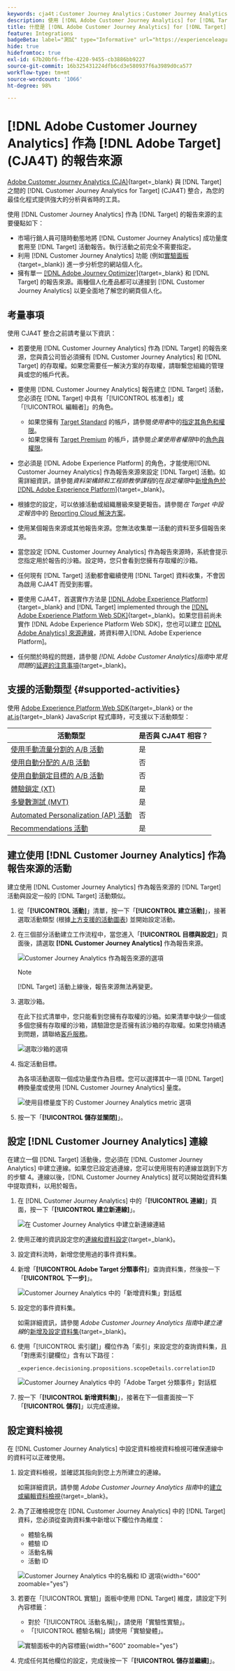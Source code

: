 ```yaml
---
keywords: cja4t；Customer Journey Analytics；Customer Journey Analytics for Target；Customer Journey Analytics 報告來源；Customer Journey Analytics 作為 Target 的報告來源
description: 使用 [!DNL Adobe Customer Journey Analytics] for [!DNL Target] (A4T) 可根據 [!DNL Customer Journey Analytics] 轉換量度和對象區段建立活動，並使用 [!DNL Customer Journey Analytics] 報告來檢查結果。
title: 什麼是 [!DNL Adobe Customer Journey Analytics] for [!DNL Target] (CJA4T)？
feature: Integrations
badgeBeta: label="測試" type="Informative" url="https://experienceleague.adobe.com/docs/target/using/introduction/intro.html#beta newtab=true" tooltip="有哪些Beta版功能 [!DNL Adobe Target]."
hide: true
hidefromtoc: true
exl-id: 67b20bf6-ffbe-4220-9455-cb3886bb9227
source-git-commit: 16b325431224dfb6cd3e580937f6a3989d0ca577
workflow-type: tm+mt
source-wordcount: '1066'
ht-degree: 98%

---
```


# [!DNL Adobe Customer Journey Analytics] 作為 [!DNL Adobe Target] (CJA4T) 的報告來源

[Adobe Customer Journey Analytics (CJA)](https://experienceleague.adobe.com/docs/customer-journey-analytics.html){target=_blank} 與 [!DNL Target] 之間的 [!DNL Customer Journey Analytics for Target] (CJA4T) 整合，為您的最佳化程式提供強大的分析與省時的工具。

使用 [!DNL Customer Journey Analytics] 作為 [!DNL Target] 的報告來源的主要優點如下：

* 市場行銷人員可隨時動態地將 [!DNL Customer Journey Analytics] 成功量度套用至 [!DNL Target] 活動報告。執行活動之前完全不需要指定。
* 利用 [!DNL Customer Journey Analytics] 功能 (例如[實驗面板](https://experienceleague.adobe.com/docs/analytics-platform/using/cja-workspace/panels/experimentation.html){target=_blank}) 進一步分析您的網站個人化。
* 擁有單一 [[!DNL Adobe Journey Optimizer]](https://experienceleague.adobe.com/docs/journey-optimizer/using/reporting/cja-ajo.html){target=_blank} 和 [!DNL Target] 的報告來源。兩種個人化產品都可以連接到 [!DNL Customer Journey Analytics] 以更全面地了解您的網頁個人化。

## 考量事項

使用 CJA4T 整合之前請考量以下資訊：

* 若要使用 [!DNL Customer Journey Analytics] 作為 [!DNL Target] 的報告來源，您與貴公司皆必須擁有 [!DNL Customer Journey Analytics] 和 [!DNL Target] 的存取權。如果您需要任一解決方案的存取權，請聯繫您組織的管理員或您的帳戶代表。
* 要使用 [!DNL Customer Journey Analytics] 報告建立 [!DNL Target] 活動，您必須在 [!DNL Target] 中具有「[!UICONTROL 核准者]」或「[!UICONTROL 編輯者]」的角色。
   * 如果您擁有 [Target Standard](/help/main/c-intro/intro.md#section_ACD5EFF17AAB4E979CBEFA0145CCD905) 的帳戶，請參閱&#x200B;*使用者*&#x200B;中的[指定其角色和權限](/help/main/administrating-target/c-user-management/c-user-management/user-management.md#roles-permissions)。
   * 如果您擁有 [Target Premium](/help/main/c-intro/intro.md#premium) 的帳戶，請參閱&#x200B;*企業使用者權限*&#x200B;中的[角色與權限](/help/main/administrating-target/c-user-management/property-channel/property-channel.md#roles-permissions)。

* 您必須是 [!DNL Adobe Experience Platform] 的角色，才能使用[!DNL Customer Journey Analytics] 作為報告來源來設定 [!DNL Target] 活動。如需詳細資訊，請參閱&#x200B;*資料架構師和工程師教學課程*&#x200B;的在&#x200B;*設定權限*&#x200B;中[新增角色於  [!DNL Adobe Experience Platform]](https://experienceleague.adobe.com/docs/platform-learn/getting-started-for-data-architects-and-data-engineers/configure-permissions.html){target=_blank}。
* 根據您的設定，可以依據活動或組織層級來變更報告。請參閱&#x200B;*在 Target 中設定報告*&#x200B;中的 [Reporting Cloud 解決方案](/help/main/administrating-target/reporting.md#solution)。
* 使用某個報告來源或其他報告來源。您無法收集單一活動的資料至多個報告來源。
* 當您設定 [!DNL Customer Journey Analytics] 作為報告來源時，系統會提示您指定用於報告的沙箱。設定時，您只會看到您擁有存取權的沙箱。
* 任何現有 [!DNL Target] 活動都會繼續使用 [!DNL Target] 資料收集，不會因為啟用 CJA4T 而受到影響。
* 要使用 CJA4T，首選實作方法是 [[!DNL Adobe Experience Platform]](https://experienceleague.adobe.com/docs/experience-platform.html){target=_blank} and [!DNL Target] implemented through the [[!DNL Adobe Experience Platform Web SDK]](https://experienceleague.adobe.com/docs/target-dev/developer/client-side/aep-web-sdk.html){target=_blank}。如果您目前尚未實作 [!DNL Adobe Experience Platform Web SDK]，您也可以建立 [[!DNL Adobe Analytics]  來源連線](https://experienceleague.adobe.com/docs/experience-platform/sources/ui-tutorials/create/adobe-applications/analytics.html?lang=zh-Hant)，將資料帶入[!DNL Adobe Experience Platform]。
* 任何關於時程的問題，請參閱 *[!DNL Adobe Customer Analytics]指南*&#x200B;中&#x200B;*常見問題*&#x200B;的[延遲的注意事項](https://experienceleague.adobe.com/docs/analytics-platform/using/cja-overview/cja-faq.html#latency){target=_blank}。

## 支援的活動類型 {#supported-activities}

使用 [Adobe Experience Platform Web SDK](https://experienceleague.adobe.com/docs/target-dev/developer/client-side/aep-web-sdk.html){target=_blank} or the [at.js](https://experienceleague.adobe.com/docs/target-dev/developer/client-side/at-js-implementation/overview.html){target=_blank} JavaScript 程式庫時，可支援以下活動類型：

| 活動類型 | 是否與 CJA4T 相容？ |
|--- |--- |
| [使用手動流量分割的 A/B 活動](/help/main/c-activities/t-test-ab/test-ab.md) | 是 |
| [使用自動分配的 A/B 活動](/help/main/c-activities/automated-traffic-allocation/automated-traffic-allocation.md) | 否 |
| [使用自動鎖定目標的 A/B 活動](/help/main/c-activities/auto-target/auto-target-to-optimize.md) | 否 |
| [體驗鎖定 (XT)](/help/main/c-activities/t-experience-target/experience-target.md) | 是 |
| [多變數測試 (MVT)](/help/main/c-activities/c-multivariate-testing/multivariate-testing.md) | 是 |
| [Automated Personalization (AP) 活動](/help/main/c-activities/t-automated-personalization/automated-personalization.md) | 否 |
| [Recommendations 活動](/help/main/c-recommendations/recommendations.md) | 是 |

## 建立使用 [!DNL Customer Journey Analytics] 作為報告來源的活動

建立使用 [!DNL Customer Journey Analytics] 作為報告來源的 [!DNL Target] 活動與設定一般的 [!DNL Target] 活動類似。

1. 從「**[!UICONTROL 活動]**」清單，按一下「**[!UICONTROL 建立活動]**」，接著選取活動類型 (根據[上方支援的活動圖表](#supported-activities)) 並開始設定活動。
1. 在三個部分活動建立工作流程中，當您進入「**[!UICONTROL 目標與設定]**」頁面後，請選取 **[!DNL Customer Journey Analytics]** 作為報告來源。

   ![Customer Journey Analytics 作為報告來源的選項](/help/main/c-integrating-target-with-mac/cja4t/assets/cja-as-reporting-source.png)

   >[!NOTE]
   >
   >[!DNL Target] 活動上線後，報告來源無法再變更。

1. 選取沙箱。

   在此下拉式清單中，您只能看到您擁有存取權的沙箱。如果清單中缺少一個或多個您擁有存取權的沙箱，請驗證您是否擁有該沙箱的存取權。如果您持續遇到問題，請聯絡[客戶服務](/help/main/cmp-resources-and-contact-information.md#reference_ACA3391A00EF467B87930A450050077C)。

   ![選取沙箱的選項](/help/main/c-integrating-target-with-mac/cja4t/assets/sandbox.png)

1. 指定活動目標。

   為各項活動選取一個成功量度作為目標。您可以選擇其中一項 [!DNL Target] 轉換量度或使用 [!DNL Customer Journey Analytics] 量度。

   ![使用目標量度下的 Customer Journey Analytics metric 選項](/help/main/c-integrating-target-with-mac/cja4t/assets/goal-metric.png)

1. 按一下「**[!UICONTROL 儲存並關閉]**」。

## 設定 [!DNL Customer Journey Analytics] 連線

在建立一個 [!DNL Target] 活動後，您必須在 [!DNL Customer Journey Analytics] 中建立連線。如果您已設定過連線，您可以使用現有的連線並跳到下方的步驟 4。連線以後，[!DNL Customer Journey Analytics] 就可以開始從資料集中提取資料，以用於報告。

1. 在 [!DNL Customer Journey Analytics] 中的「**[!UICONTROL 連線]**」頁面，按一下「**[!UICONTROL 建立新連線]**」。

   ![在 Customer Journey Analytics 中建立新連線連結](/help/main/c-integrating-target-with-mac/cja4t/assets/create-connection.png)

1. 使用正確的資訊設定您的[連線和資料設定](https://experienceleague.adobe.com/docs/analytics-platform/using/cja-connections/overview.html){target=_blank}。
1. 設定資料流時，新增您使用過的事件資料集。
1. 新增「**[!UICONTROL Adobe Target 分類事件]**」查詢資料集，然後按一下「**[!UICONTROL 下一步]**」。

   ![Customer Journey Analytics 中的「新增資料集」對話框](/help/main/c-integrating-target-with-mac/cja4t/assets/add-datasets.png)

1. 設定您的事件資料集。

   如需詳細資訊，請參閱 *Adobe Customer Journey Analytics 指南*&#x200B;中&#x200B;*建立連線*&#x200B;的[新增及設定資料集](https://experienceleague.adobe.com/docs/analytics-platform/using/cja-connections/create-connection.html?lang=zh-Hant#add-dataset){target=_blank}。

1. 使用「[!UICONTROL 索引鍵]」欄位作為「索引」來設定您的查詢資料集，且「對應索引鍵欄位」含有以下路徑：

   ```
   _experience.decisioning.propositions.scopeDetails.correlationID
   ```

   ![Customer Journey Analytics 中的「Adobe Target 分類事件」對話框](/help/main/c-integrating-target-with-mac/cja4t/assets/classifications-events.png)

1. 按一下「**[!UICONTROL 新增資料集]**」，接著在下一個畫面按一下「**[!UICONTROL 儲存]**」以完成連線。

## 設定資料檢視

在 [!DNL Customer Journey Analytics] 中設定資料檢視資料檢視可確保連線中的資料可以正確使用。

1. 設定資料檢視，並確認其指向到您上方所建立的連線。

   如需詳細資訊，請參閱 *Adobe Customer Journey Analytics 指南*&#x200B;中的[建立或編輯資料檢視](https://experienceleague.adobe.com/docs/analytics-platform/using/cja-dataviews/create-dataview.html){target=_blank}。

1. 為了正確檢視您在 [!DNL Customer Journey Analytics] 中的 [!DNL Target] 資料，您必須從查詢資料集中新增以下欄位作為維度：

   * 體驗名稱
   * 體驗 ID
   * 活動名稱
   * 活動 ID

   ![Customer Journey Analytics 中的名稱和 ID 選項](/help/main/c-integrating-target-with-mac/cja4t/assets/names-and-ids.png){width="600" zoomable="yes"}

1. 若要在「[!UICONTROL 實驗]」面板中使用 [!DNL Target] 維度，請設定下列內容標籤：

   * 對於「[!UICONTROL 活動名稱]」，請使用「實驗性實驗」。
   * 「[!UICONTROL 體驗名稱]」請使用「實驗變體」。

   ![實驗面板中的內容標籤](/help/main/c-integrating-target-with-mac/cja4t/assets/context-labels.png){width="600" zoomable="yes"}

1. 完成任何其他欄位的設定，完成後按一下「**[!UICONTROL 儲存並繼續]**」。
